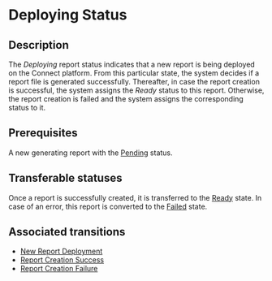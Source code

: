 # Deploying Status
## Description
The *Deploying* report status indicates that a new report is being deployed on the Connect platform. From this particular state, the system decides if a report file is generated successfully. Thereafter, in case the report creation is successful, the system assigns the *Ready* status to this report. Otherwise, the report creation is failed and the system assigns the corresponding status to it.
## Prerequisites 
A new generating report with the [Pending](s-a-pending.html) status.
## Transferable statuses
Once a report is successfully created, it is transferred to the [Ready](s-c-ready.html) state.
In case of an error, this report is converted to the [Failed](s-d-failed.html) state.
## Associated transitions
* [New Report Deployment](t-2-pen-deploying.html)
* [Report Creation Success](t-3-dep-ready.html)
* [Report Creation Failure](t-4-dep-failed.html)
